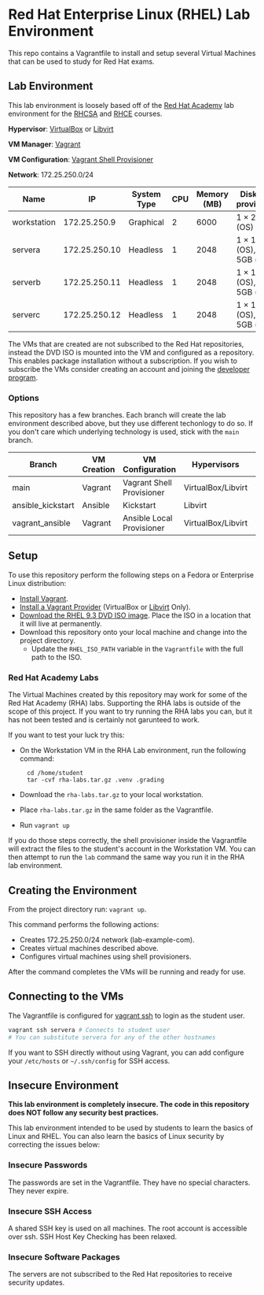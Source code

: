 # Red Hat Enterprise Linux (RHEL) Lab Environment

This repo contains a Vagrantfile to install and setup several Virtual Machines that can be used to study for Red Hat exams.

## Lab Environment

This lab environment is loosely based off of the [Red Hat Academy](https://www.redhat.com/en/services/training/red-hat-academy) lab environment for the [RHCSA](https://www.redhat.com/en/services/certification/rhcsa) and [RHCE](https://www.redhat.com/en/services/certification/rhce) courses.

**Hypervisor**: [VirtualBox](https://www.virtualbox.org/) or [Libvirt](https://libvirt.org/) 

**VM Manager**: [Vagrant](https://developer.hashicorp.com/vagrant)

**VM Configuration**: [Vagrant Shell Provisioner](https://developer.hashicorp.com/vagrant/docs/provisioning/shell)

**Network**: 172.25.250.0/24

| Name        | IP              | System Type | CPU | Memory (MB) | Disks (this provisioned)                |
|-------------|-----------------|-------------|-----|-------------|-----------------------------------------|
| workstation | 172.25.250.9    | Graphical   | 2   | 6000        | 1 × 20GB (OS)                           |
| servera     | 172.25.250.10   | Headless    | 1   | 2048        | 1 × 10GB (OS), 3 × 5GB (blank)          |
| serverb     | 172.25.250.11   | Headless    | 1   | 2048        | 1 × 10GB (OS), 3 × 5GB (blank)          |
| serverc     | 172.25.250.12   | Headless    | 1   | 2048        | 1 × 10GB (OS), 3 × 5GB (blank)          |

The VMs that are created are not subscribed to the Red Hat repositories, instead the DVD ISO is mounted into the VM and configured as a repository. This enables package installation without a subscription. If you wish to subscribe the VMs consider creating an account and joining the [developer program](https://developers.redhat.com/articles/faqs-no-cost-red-hat-enterprise-linux).

### Options

This repository has a few branches. Each branch will create the lab environment described above, but they use different techonlogy to do so. If you don't care which underlying technology is used, stick with the `main` branch.

| Branch            | VM Creation      | VM Configuration        | Hypervisors | Operating Systems |
| ----------------- | ---------------- | ----------------------- | --------------- | ---------------- |
| main              | Vagrant          | Vagrant Shell Provisioner | VirtualBox/Libvirt | Windows/Linux    |
| ansible_kickstart | Ansible          | Kickstart               | Libvirt         | Linux            |
| vagrant_ansible   | Vagrant          | Ansible Local Provisioner | VirtualBox/Libvirt | Windows/Linux    |


## Setup

To use this repository perform the following steps on a Fedora or Enterprise Linux distribution:

- [Install Vagrant](https://developer.hashicorp.com/vagrant/downloads).
- [Install a Vagrant Provider](https://developer.hashicorp.com/vagrant/docs/providers) (VirtualBox or [Libvirt](https://github.com/vagrant-libvirt/vagrant-libvirt) Only).
- [Download the RHEL 9.3 DVD ISO image](https://developers.redhat.com/products/rhel/download#exploreotherredhatproducts). Place the ISO in a location that it will live at permanently.
- Download this repository onto your local machine and change into the project directory.
    - Update the `RHEL_ISO_PATH` variable in the `Vagrantfile` with the full path to the ISO.

### Red Hat Academy Labs

The Virtual Machines created by this repository may work for some of the Red Hat Academy (RHA) labs. Supporting the RHA labs is outside of the scope of this project. If you want to try running the RHA labs you can, but it has not been tested and is certainly not garunteed to work.

If you want to test your luck try this:

- On the Workstation VM in the RHA Lab environment, run the following command: 

        cd /home/student
        tar -cvf rha-labs.tar.gz .venv .grading

- Download the `rha-labs.tar.gz` to your local workstation.
- Place `rha-labs.tar.gz` in the same folder as the Vagrantfile.
- Run `vagrant up`

If you do those steps correctly, the shell provisioner inside the Vagrantfile will extract the files to the student's account in the Workstation VM. You can then attempt to run the `lab` command the same way you run it in the RHA lab environment.

## Creating the Environment

From the project directory run: `vagrant up`.

This command performs the following actions:

- Creates 172.25.250.0/24 network (lab-example-com).
- Creates virtual machines described above.
- Configures virtual machines using shell provisioners.

After the command completes the VMs will be running and ready for use.

## Connecting to the VMs

The Vagrantfile is configured for [vagrant ssh](https://developer.hashicorp.com/vagrant/docs/cli/ssh) to login as the student user.

```sh
vagrant ssh servera # Connects to student user
# You can substitute servera for any of the other hostnames
```

If you want to SSH directly without using Vagrant, you can add configure your `/etc/hosts` or `~/.ssh/config` for SSH access.

## Insecure Environment

**This lab environment is completely insecure. The code in this repository does NOT follow any security best practices.**

This lab environment intended to be used by students to learn the basics of Linux and RHEL. You can also learn the basics of Linux security by correcting the issues below:

### Insecure Passwords

The passwords are set in the Vagrantfile. They have no special characters. They never expire.

### Insecure SSH Access

A shared SSH key is used on all machines. The root account is accessible over ssh. SSH Host Key Checking has been relaxed.

### Insecure Software Packages

The servers are not subscribed to the Red Hat repositories to receive security updates.

